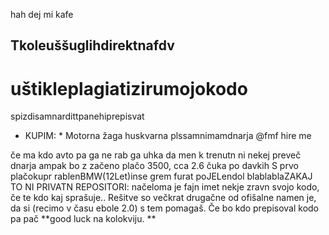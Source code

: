hah dej mi kafe

## Tkoleuššuglihdirektnafdv
# uštikleplagiatizirumojokodo
spizdisamnardittpanehiprepisvat

* KUPIM: *
Motorna žaga huskvarna plssamnimamdnarja  @fmf hire me

če ma kdo avto pa ga ne rab ga uhka da men k trenutn ni nekej preveč dnarja ampak bo z začeno plačo
3500, cca 2.6 čuka po davkih
S prvo plačokupr rablenBMW(12Let)inse grem furat poJELendol
blablablaZAKAJ TO NI PRIVATN REPOSITORI:
načeloma je fajn imet nekje zravn svojo kodo, če te kdo kaj sprašuje.. Rešitve so večkrat drugačne od ofišalne
namen je, da si (recimo v času ebole 2.0) s tem pomagaš. Če bo kdo prepisoval kodo pa pač **good luck na kolokviju. **




